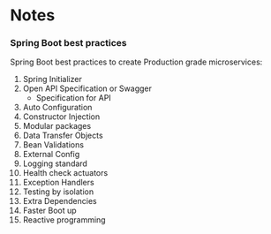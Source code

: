 # Notes

### Spring Boot best practices
Spring Boot best practices to create Production grade microservices:

01. Spring Initializer
02. Open API Specification or Swagger
    - Specification for API
03. Auto Configuration 
04. Constructor Injection 
05. Modular packages 
06. Data Transfer Objects 
07. Bean Validations 
08. External Config 
09. Logging standard 
10. Health check actuators
11. Exception Handlers
12. Testing by isolation
13. Extra Dependencies
14. Faster Boot up
15. Reactive programming

